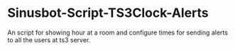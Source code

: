 # Sinusbot-Script-TS3Clock-Alerts
An script for showing hour at a room and  configure times for sending alerts to all the users at ts3 server.
